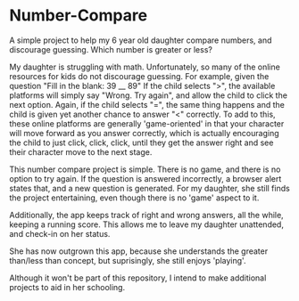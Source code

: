 # Number-Compare
A simple project to help my 6 year old daughter compare numbers, and discourage guessing. Which number is greater or less?

My daughter is struggling with math. Unfortunately, so many of the online resources for kids do not discourage guessing. 
For example, given the question "Fill in the blank: 39 __ 89" If the child selects ">", the available platforms will simply say "Wrong. Try again", and allow the child to click the next option. Again, if the child selects "=", the same thing happens and the child is given yet another chance to answer "<" correctly. To add to this, these online platforms are generally 'game-oriented' in that your character will move forward as you answer correctly, which is actually encouraging the child to just click, click, click, until they get the answer right and see their character move to the next stage.

This number compare project is simple. There is no game, and there is no option to try again. If the question is answered incorrectly, a browser alert states that, and a new question is generated. For my daughter, she still finds the project entertaining, even though there is no 'game' aspect to it.

Additionally, the app keeps track of right and wrong answers, all the while, keeping a running score. This allows me to leave my daughter unattended, and check-in on her status.

She has now outgrown this app, because she understands the greater than/less than concept, but suprisingly, she still enjoys 'playing'.

Although it won't be part of this repository, I intend to make additional projects to aid in her schooling.
